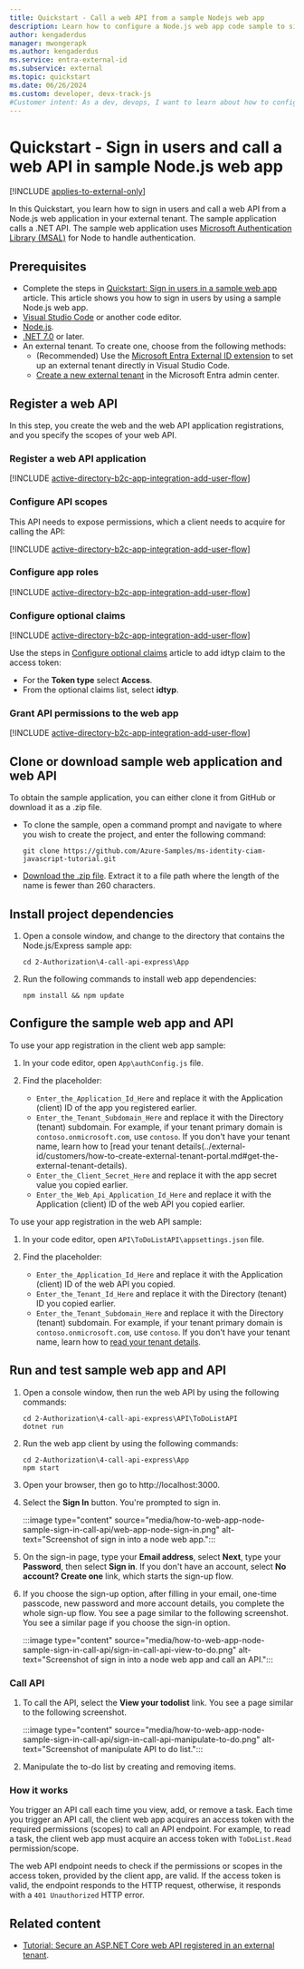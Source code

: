 ```yaml
---
title: Quickstart - Call a web API from a sample Nodejs web app
description: Learn how to configure a Node.js web app code sample to sign in users and call an API in an external tenant.
author: kengaderdus
manager: mwongerapk
ms.author: kengaderdus
ms.service: entra-external-id 
ms.subservice: external
ms.topic: quickstart
ms.date: 06/26/2024
ms.custom: developer, devx-track-js
#Customer intent: As a dev, devops, I want to learn about how to configure a Nodejs code sample web app to sign in and sign out users with my external tenant.
---
```


# Quickstart - Sign in users and call a web API in sample Node.js web app

[!INCLUDE [applies-to-external-only](../external-id/includes/applies-to-external-only.md)]

In this Quickstart, you learn how to sign in users and call a web API from a Node.js web application in your external tenant. The sample application calls a .NET API. The sample web application uses [Microsoft Authentication Library (MSAL)](https://github.com/AzureAD/microsoft-authentication-library-for-js/tree/dev/lib/msal-node) for Node to handle authentication.

## Prerequisites

- Complete the steps in [Quickstart: Sign in users in a sample web app](quickstart-web-app-sign-in.md?pivots=external&tabs=node-external) article. This article shows you how to sign in users by using a sample Node.js web app. 
- [Visual Studio Code](https://code.visualstudio.com/download) or another code editor.
- [Node.js](https://nodejs.org).
- [.NET 7.0](https://dotnet.microsoft.com/learn/dotnet/hello-world-tutorial/install) or later.
- An external tenant. To create one, choose from the following methods:
  - (Recommended) Use the [Microsoft Entra External ID extension](https://aka.ms/ciamvscode/samples/marketplace) to set up an external tenant directly in Visual Studio Code.
  - [Create a new external tenant](../external-id/customers/how-to-create-external-tenant-portal.md) in the Microsoft Entra admin center.

## Register a web API

In this step, you create the web and the web API application registrations, and you specify the scopes of your web API.

### Register a web API application

[!INCLUDE [active-directory-b2c-app-integration-add-user-flow](../external-id/customers/includes/register-app/register-api-app.md)]

### Configure API scopes

This API needs to expose permissions, which a client needs to acquire for calling the API:

[!INCLUDE [active-directory-b2c-app-integration-add-user-flow](../external-id/customers/includes/register-app/add-api-scopes.md)]

### Configure app roles

[!INCLUDE [active-directory-b2c-app-integration-add-user-flow](../external-id/customers/includes/register-app/add-app-role.md)]

### Configure optional claims

[!INCLUDE [active-directory-b2c-app-integration-add-user-flow](../external-id/customers/includes/register-app/add-optional-claims-access.md)]

Use the steps in [Configure optional claims](optional-claims.md?tabs=appui) article to add idtyp claim to the access token:

- For the **Token type** select **Access**.
- From the optional claims list, select **idtyp**.  

### Grant API permissions to the web app

[!INCLUDE [active-directory-b2c-app-integration-add-user-flow](../external-id/customers/includes/register-app/grant-api-permission-call-api.md)]

##  Clone or download sample web application and web API

To obtain the sample application, you can either clone it from GitHub or download it as a .zip file.

- To clone the sample, open a command prompt and navigate to where you wish to create the project, and enter the following command:

    ```console
    git clone https://github.com/Azure-Samples/ms-identity-ciam-javascript-tutorial.git
    ```

- [Download the .zip file](https://github.com/Azure-Samples/ms-identity-ciam-javascript-tutorial/archive/refs/heads/main.zip). Extract it to a file path where the length of the name is fewer than 260 characters. 

##  Install project dependencies 

1. Open a console window, and change to the directory that contains the Node.js/Express sample app:

    ```console
    cd 2-Authorization\4-call-api-express\App
    ```
1. Run the following commands to install web app dependencies:

    ```console
    npm install && npm update
    ```

## Configure the sample web app and API

To use your app registration in the client web app sample:

1. In your code editor, open `App\authConfig.js` file.

1. Find the placeholder:

    - `Enter_the_Application_Id_Here` and replace it with the Application (client) ID of the app you registered earlier.
    - `Enter_the_Tenant_Subdomain_Here` and replace it with the Directory (tenant) subdomain. For example, if your tenant primary domain is `contoso.onmicrosoft.com`, use `contoso`. If you don't have your tenant name, learn how to [read your tenant details(../external-id/customers/how-to-create-external-tenant-portal.md#get-the-external-tenant-details).
    - `Enter_the_Client_Secret_Here` and replace it with the app secret value you copied earlier.
    - `Enter_the_Web_Api_Application_Id_Here` and replace it with the Application (client) ID of the web API you copied earlier.

To use your app registration in the web API sample: 

1. In your code editor, open `API\ToDoListAPI\appsettings.json` file.

1. Find the placeholder:
    
    - `Enter_the_Application_Id_Here` and replace it with the Application (client) ID of the web API you copied. 
    - `Enter_the_Tenant_Id_Here` and replace it with the Directory (tenant) ID you copied earlier.
    - `Enter_the_Tenant_Subdomain_Here` and replace it with the Directory (tenant) subdomain. For example, if your tenant primary domain is `contoso.onmicrosoft.com`, use `contoso`. If you don't have your tenant name, learn how to [read your tenant details](../external-id/customers/how-to-create-external-tenant-portal.md#get-the-external-tenant-details).


##  Run and test sample web app and API 

1. Open a console window, then run the web API by using the following commands:

    ```console
    cd 2-Authorization\4-call-api-express\API\ToDoListAPI
    dotnet run
    ``` 

1. Run the web app client by using the following commands:

    ```console
    cd 2-Authorization\4-call-api-express\App
    npm start
    ```

1. Open your browser, then go to http://localhost:3000. 

1. Select the **Sign In** button. You're prompted to sign in.

    :::image type="content" source="media/how-to-web-app-node-sample-sign-in-call-api/web-app-node-sign-in.png" alt-text="Screenshot of sign in into a node web app.":::

1. On the sign-in page, type your **Email address**, select **Next**, type your **Password**, then select **Sign in**. If you don't have an account, select **No account? Create one** link, which starts the sign-up flow.

1. If you choose the sign-up option, after filling in your email, one-time passcode, new password and more account details, you complete the whole sign-up flow. You see a page similar to the following screenshot. You see a similar page if you choose the sign-in option.

    :::image type="content" source="media/how-to-web-app-node-sample-sign-in-call-api/sign-in-call-api-view-to-do.png" alt-text="Screenshot of sign in into a node web app and call an API.":::

### Call API

1. To call the API, select the **View your todolist** link. You see a page similar to the following screenshot.
    
    :::image type="content" source="media/how-to-web-app-node-sample-sign-in-call-api/sign-in-call-api-manipulate-to-do.png" alt-text="Screenshot of manipulate API to do list.":::

1. Manipulate the to-do list by creating and removing items.

### How it works

You trigger an API call each time you view, add, or remove a task. Each time you trigger an API call, the client web app acquires an access token with the required permissions (scopes) to call an API endpoint. For example, to read a task, the client web app must acquire an access token with `ToDoList.Read` permission/scope.

The web API endpoint needs to check if the permissions or scopes in the access token, provided by the client app, are valid. If the access token is valid, the endpoint responds to the HTTP request, otherwise, it responds with a `401 Unauthorized` HTTP error. 

## Related content

- [Tutorial: Secure an ASP.NET Core web API registered in an external tenant](../external-id/customers/tutorial-protect-web-api-dotnet-core-build-app.md).